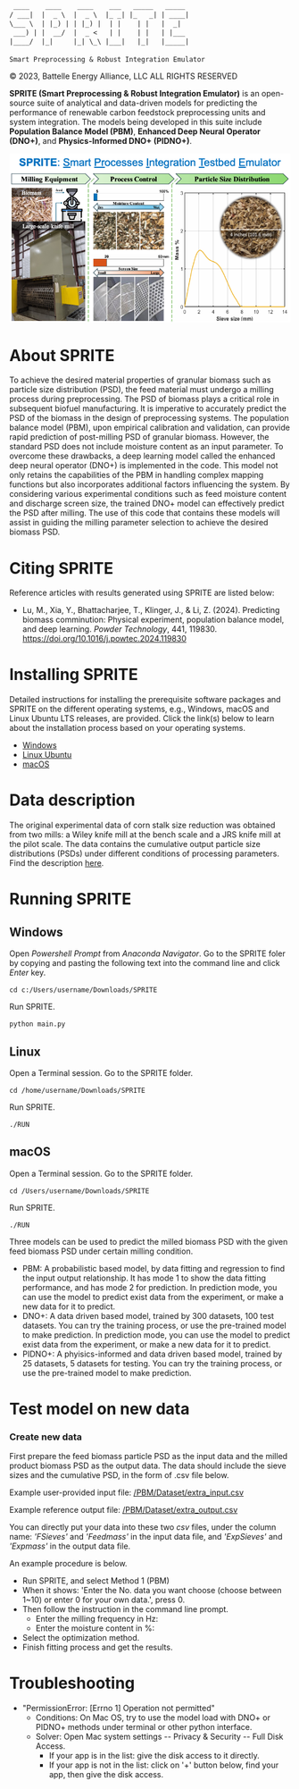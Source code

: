 	 ____    ____    ____    ___   _____   _____
	/ ___|  |  _ \  |  _ \  |_ _| |_   _| | ____|
	\___ \  | |_) | | |_) |  | |    | |   |  _|
	 ___) | |  __/  |  _ <   | |    | |   | |___
	|____/  |_|     |_| \_\ |___|   |_|   |_____|
	
	Smart Preprocessing & Robust Integration Emulator

&copy; 2023, Battelle Energy Alliance, LLC  ALL RIGHTS RESERVED

**SPRITE (Smart Preprocessing & Robust Integration Emulator)** is an open-source suite of analytical and data-driven models for predicting the performance of renewable carbon feedstock preprocessing units and system integration. The models being developed in this suite include **Population Balance Model (PBM)**, **Enhanced Deep Neural Operator (DNO+)**, and **Physics-Informed DNO+ (PIDNO+)**.

<img src="figs/fig_SPRITE_banner.png">

# About SPRITE

To achieve the desired material properties of granular biomass such as particle size distribution (PSD), the feed material must undergo a milling process during preprocessing. The PSD of biomass plays a critical role in subsequent biofuel manufacturing. It is imperative to accurately predict the PSD of the biomass in the design of preprocessing systems. The population balance model (PBM), upon empirical calibration and validation, can provide rapid prediction of post-milling PSD of granular biomass. However, the standard PSD does not include moisture content as an input parameter. To overcome these drawbacks, a deep learning model called the enhanced deep neural operator (DNO+) is implemented in the code. This model not only retains the capabilities of the PBM in handling complex mapping functions but also incorporates additional factors influencing the system. By considering various experimental conditions such as feed moisture content and discharge screen size, the trained DNO+ model can effectively predict the PSD after milling. The use of this code that contains these models will assist in guiding the milling parameter selection to achieve the desired biomass PSD.

# Citing SPRITE

Reference articles with results generated using SPRITE are listed below:

* Lu, M., Xia, Y., Bhattacharjee, T., Klinger, J., & Li, Z. (2024). Predicting biomass comminution: Physical experiment, population balance model, and deep learning. *Powder Technology*, 441, 119830. https://doi.org/10.1016/j.powtec.2024.119830


# Installing SPRITE

Detailed instructions for installing the prerequisite software packages and SPRITE on the different operating systems, e.g., Windows, macOS and Linux Ubuntu LTS releases, are provided. Click the link(s) below to learn about the installation process based on your operating systems.

* [Windows](instruction_Windows/)
* [Linux Ubuntu](instruction_Linux_Ubuntu/)
* [macOS](instruction_macOS/)

# Data description

The original experimental data of corn stalk size reduction was obtained from two mills: a Wiley knife mill at the bench scale and a JRS knife mill at the pilot scale. The data contains the cumulative output particle size distributions (PSDs) under different conditions of processing parameters. Find the description [here](PBM/Dataset).

# Running SPRITE

## Windows

Open *Powershell Prompt* from *Anaconda Navigator*. Go to the SPRITE foler by copying and pasting the following text into the command line and click *Enter* key.

	cd c:/Users/username/Downloads/SPRITE

Run SPRITE.

	python main.py

## Linux

Open a Terminal session. Go to the SPRITE folder.

	cd /home/username/Downloads/SPRITE

Run SPRITE.

	./RUN

## macOS

Open a Terminal session. Go to the SPRITE folder.

	cd /Users/username/Downloads/SPRITE

Run SPRITE.

	./RUN
			

Three models can be used to predict the milled biomass PSD with the given feed biomass PSD under certain milling condition.

* PBM: A probabilistic based model, by data fitting and regression to find the input output relationship. It has mode 1 to show the data fitting performance, and has mode 2 for prediction. In prediction mode, you can use the model to predict exist data from the experiment, or make a new data for it to predict.
* DNO+: A data driven based model, trained by 300 datasets, 100 test datasets. You can try the training process, or use the pre-trained model to make prediction. In prediction mode, you can use the model to predict exist data from the experiment, or make a new data for it to predict.
* PIDNO+: A phyisics-informed and data driven based model, trained by 25 datasets, 5 datasets for testing. You can try the training process, or use the pre-trained model to make prediction.

# Test model on new data

### Create new data

First prepare the feed biomass particle PSD as the input data and the milled product biomass PSD as the output data. The data should include the sieve sizes and the cumulative PSD, in the form of .csv file below.

Example user-provided input file: [/PBM/Dataset/extra_input.csv](/PBM/Dataset/extra_input.csv)

Example reference output file: [/PBM/Dataset/extra_output.csv](/PBM/Dataset/extra_output.csv)


You can directly put your data into these two *csv* files, under the column name: *'FSieves'* and *'Feedmass'* in the input data file, and *'ExpSieves'* and *'Expmass'* in the output data file.

An example procedure is below.

* Run SPRITE, and select Method 1 (PBM)
* When it shows: 'Enter the No. data you want choose (choose between 1~10) or enter 0 for your own data.', press 0.
* Then follow the instruction in the command line prompt.
	* Enter the milling frequency in Hz:
	* Enter the moisture content in %:
* Select the optimization method.
* Finish fitting process and get the results.


# Troubleshooting

* "PermissionError: [Errno 1] Operation not permitted"
	* Conditions: On Mac OS, try to use the model load with DNO+ or PIDNO+ methods under terminal or other python interface.
	* Solver: Open Mac system settings -- Privacy & Security -- Full Disk Access.
		* If your app is in the list: give the disk access to it directly.
		* If your app is not in the list: click on '+' button below, find your app, then give the disk access.
